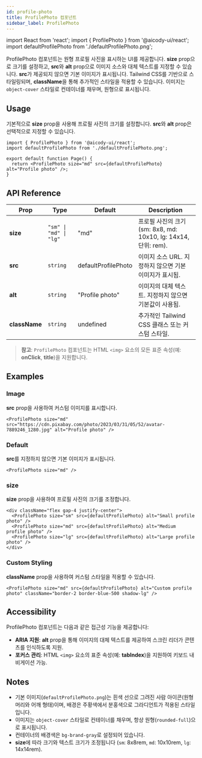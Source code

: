 ```yaml
---
id: profile-photo
title: ProfilePhoto 컴포넌트
sidebar_label: ProfilePhoto
---
```


import React from 'react';
import { ProfilePhoto } from '@aicody-ui/react';
import defaultProfilePhoto from './defaultProfilePhoto.png';

ProfilePhoto 컴포넌트는 원형 프로필 사진을 표시하는 UI를 제공합니다. **size** prop으로 크기를 설정하고, **src**와 **alt** prop으로 이미지 소스와 대체 텍스트를 지정할 수 있습니다. **src**가 제공되지 않으면 기본 이미지가 표시됩니다. Tailwind CSS를 기반으로 스타일링되며, **className**을 통해 추가적인 스타일을 적용할 수 있습니다. 이미지는 `object-cover` 스타일로 컨테이너를 채우며, 원형으로 표시됩니다.

<div className="py-5 flex justify-center">
  <ProfilePhoto size="md" src={defaultProfilePhoto} alt="Profile photo" />
</div>

## Usage

기본적으로 **size** prop을 사용해 프로필 사진의 크기를 설정합니다. **src**와 **alt** prop은 선택적으로 지정할 수 있습니다.

```tsx
import { ProfilePhoto } from '@aicody-ui/react';
import defaultProfilePhoto from './defaultProfilePhoto.png';

export default function Page() {
  return <ProfilePhoto size="md" src={defaultProfilePhoto} alt="Profile photo" />;
}
```

## API Reference

| Prop          | Type                   | Default             | Description                                                    |
| ------------- | ---------------------- | ------------------- | -------------------------------------------------------------- |
| **size**      | `"sm" \| "md" \| "lg"` | "md"                | 프로필 사진의 크기 (sm: 8x8, md: 10x10, lg: 14x14, 단위: rem). |
| **src**       | `string`               | defaultProfilePhoto | 이미지 소스 URL. 지정하지 않으면 기본 이미지가 표시됨.         |
| **alt**       | `string`               | "Profile photo"     | 이미지의 대체 텍스트. 지정하지 않으면 기본값이 사용됨.         |
| **className** | `string`               | undefined           | 추가적인 Tailwind CSS 클래스 또는 커스텀 스타일.               |

> **참고**: `ProfilePhoto` 컴포넌트는 HTML `<img>` 요소의 모든 표준 속성(예: **onClick**, **title**)을 지원합니다.

## Examples

### Image

**src** prop을 사용하여 커스텀 이미지를 표시합니다.

<div className="py-5 flex justify-center">
  <ProfilePhoto
    size="md"
    src="https://cdn.pixabay.com/photo/2023/03/31/05/52/avatar-7889246_1280.jpg"
    alt="Profile photo"
  />
</div>

```tsx
<ProfilePhoto size="md" src="https://cdn.pixabay.com/photo/2023/03/31/05/52/avatar-7889246_1280.jpg" alt="Profile photo" />
```

### Default

**src**를 지정하지 않으면 기본 이미지가 표시됩니다.

<div className="py-5 flex justify-center">
  <ProfilePhoto size="md" />
</div>

```tsx
<ProfilePhoto size="md" />
```

### **size**

**size** prop을 사용하여 프로필 사진의 크기를 조정합니다.

<div className="flex gap-4 justify-center py-5">
  <ProfilePhoto size="sm" src={defaultProfilePhoto} alt="Small profile photo" />
  <ProfilePhoto size="md" src={defaultProfilePhoto} alt="Medium profile photo" />
  <ProfilePhoto size="lg" src={defaultProfilePhoto} alt="Large profile photo" />
</div>

```tsx
<div className="flex gap-4 justify-center">
  <ProfilePhoto size="sm" src={defaultProfilePhoto} alt="Small profile photo" />
  <ProfilePhoto size="md" src={defaultProfilePhoto} alt="Medium profile photo" />
  <ProfilePhoto size="lg" src={defaultProfilePhoto} alt="Large profile photo" />
</div>
```

### Custom Styling

**className** prop을 사용하여 커스텀 스타일을 적용할 수 있습니다.

<div className="py-5 flex justify-center">
  <ProfilePhoto
    size="md"
    src={defaultProfilePhoto}
    alt="Custom profile photo"
    className="border-2 border-blue-500 shadow-lg"
  />
</div>

```tsx
<ProfilePhoto size="md" src={defaultProfilePhoto} alt="Custom profile photo" className="border-2 border-blue-500 shadow-lg" />
```

## Accessibility

ProfilePhoto 컴포넌트는 다음과 같은 접근성 기능을 제공합니다:

- **ARIA 지원**: **alt** prop을 통해 이미지의 대체 텍스트를 제공하여 스크린 리더가 콘텐츠를 인식하도록 지원.
- **포커스 관리**: HTML `<img>` 요소의 표준 속성(예: **tabIndex**)을 지원하여 키보드 내비게이션 가능.

## Notes

- 기본 이미지(`defaultProfilePhoto.png`)는 흰색 선으로 그려진 사람 아이콘(원형 머리와 어깨 형태)이며, 배경은 주황색에서 분홍색으로 그라디언트가 적용된 스타일입니다.
- 이미지는 `object-cover` 스타일로 컨테이너를 채우며, 항상 원형(`rounded-full`)으로 표시됩니다.
- 컨테이너의 배경색은 `bg-brand-gray`로 설정되어 있습니다.
- **size**에 따라 크기와 텍스트 크기가 조정됩니다 (`sm`: 8x8rem, `md`: 10x10rem, `lg`: 14x14rem).
